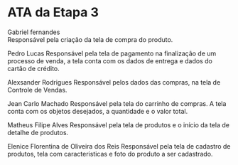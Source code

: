 # ATA da Etapa 3
Gabriel fernandes  
    Responsável pela criação da tela de compra do produto.

Pedro Lucas
    Responsável pela tela de pagamento na finalização de um processo de venda, a tela conta com os dados de entrega e dados do cartão de crédito.


Alexsander Rodrigues
    Responsável pelos dados das compras, na tela de Controle de Vendas.
    
Jean Carlo Machado 
    Responsável pela tela do carrinho de compras. A tela conta com os objetos desejados, a quantidade e o valor total.

Matheus Filipe Alves
    Responsável pela tela de produtos e o início da tela de detalhe de produtos.

Elenice Florentina de Oliveira dos Reis
     Responsável pela tela de cadastro de produtos, tela com caracteristicas e foto do produto a ser cadastrado.